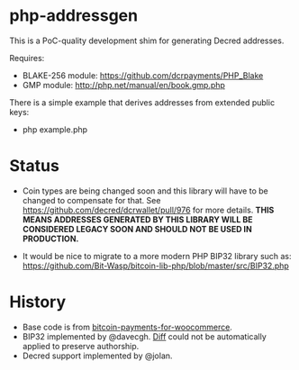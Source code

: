 php-addressgen
====

This is a PoC-quality development shim for generating Decred addresses.

Requires:

- BLAKE-256 module: https://github.com/dcrpayments/PHP_Blake
- GMP module: http://php.net/manual/en/book.gmp.php

There is a simple example that derives addresses from extended public keys:

- php example.php

# Status

- Coin types are being changed soon and this library will have to be changed to
compensate for that.  See https://github.com/decred/dcrwallet/pull/976 for
more details.  **THIS MEANS ADDRESSES GENERATED BY THIS LIBRARY WILL BE
CONSIDERED LEGACY SOON AND SHOULD NOT BE USED IN PRODUCTION.**

- It would be nice to migrate to a more modern PHP BIP32 library such as:
https://github.com/Bit-Wasp/bitcoin-lib-php/blob/master/src/BIP32.php

# History

- Base code is from [bitcoin-payments-for-woocommerce](https://github.com/gesman/bitcoin-payments-for-woocommerce).
- BIP32 implemented by @davecgh.  [Diff](https://gist.github.com/davecgh/8feff6b5ecd66736f96ea010056f06b5) could not
be automatically applied to preserve authorship.
- Decred support implemented by @jolan.